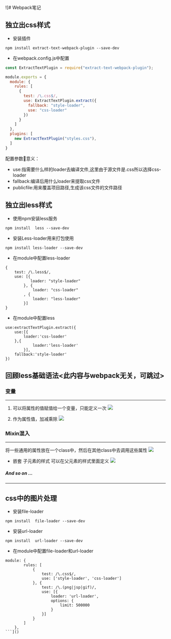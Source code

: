 ![# Webpack笔记
## 独立出css样式
* 安装插件

`npm install extract-text-webpack-plugin --save-dev`

* 在webpack.config.js中配置

```js
const ExtractTextPlugin = require("extract-text-webpack-plugin");

module.exports = {
  module: {
    rules: [
      {
        test: /\.css$/,
        use: ExtractTextPlugin.extract({
          fallback: "style-loader",
          use: "css-loader"
        })
      }
    ]
  },
  plugins: [
    new ExtractTextPlugin("styles.css"),
  ]
}
```

配置参数意义：
* use:指需要什么样的loader去编译文件,这里由于源文件是.css所以选择css-loader
* fallback:编译后用什么loader来提取css文件
* publicfile:用来覆盖项目路径,生成该css文件的文件路径

## 独立出less样式
* 使用npm安装less服务

`npm install  less --save-dev`

* 安装Less-loader用来打包使用

`npm install less-loader --save-dev `
* 在module中配置less-loader

```
{
    test: /\.less$/,
    use: [{
           loader: "style-loader" 
        }, {
            loader: "css-loader" 
        , {
            loader: "less-loader"
        }]
}
```
* 在module中配置less

```
use:extractTextPlugin.extract({
    use:[{
        loader:'css-loader'
    },{
            loader:'less-loader'
        }],
    fallback:'style-loader'
})
```

## 回顾less基础语法<此内容与webpack无关，可跳过>
### 变量

-------
1. 可以将属性的值赋值给一个变量，只能定义一次
![](https://tva1.sinaimg.cn/large/007S8ZIlly1gec3p6dt85j30dt02x0sk.jpg)

1. 作为属性值，加减乘除
![](https://tva1.sinaimg.cn/large/007S8ZIlly1gec3pgyn5nj309p04cdfs.jpg)

### Mixin混入

-------
将一些通用的属性放在一个class中，然后在其他class中去调用这些属性
![](https://tva1.sinaimg.cn/large/007S8ZIlly1gec3nqt6pbj30ln0a43yo.jpg)
* 嵌套 子元素的样式 可以在父元素的样式里面定义
![](https://tva1.sinaimg.cn/large/007S8ZIlly1gec3oi76jyj30dp061glk.jpg)

##### ***And so on ...***

-------

## css中的图片处理
* 安装file-loader

`npm install  file-loader --save-dev`

* 安装url-loader

`npm install  url-loader --save-dev`

* 在module中配置file-loader和url-loader

```
module: {
        rules: [
            {
                test: /\.css$/,
                use: ['style-loader', 'css-loader']
            }, {
                test: /\.(png|jsp|gif)/,
                use: [{
                    loader: 'url-loader',
                    options: {
                        limit: 500000
                    }
                }]
            }
        ]
    },
```]()